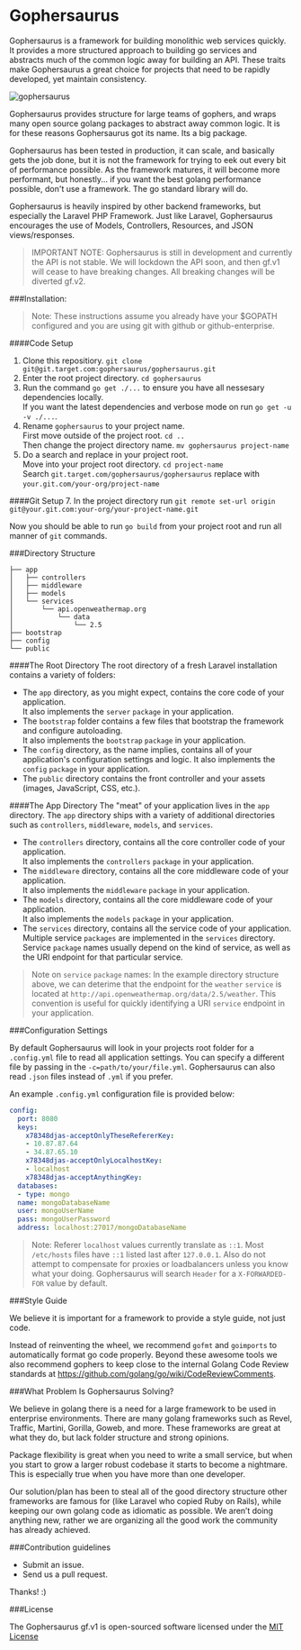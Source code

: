 Gophersaurus
=============================

Gophersaurus is a framework for building monolithic web services quickly. It provides a more structured approach to building go services and abstracts much of the common logic away for building an API.  These traits make Gophersaurus a great choice for projects that need to be rapidly developed, yet maintain consistency.  

![gophersaurus](https://git.target.com/gophersaurus/art/raw/master/gophersaurus.png)

Gophersaurus provides structure for large teams of gophers, and wraps many open source golang packages to abstract away common logic.  It is for these reasons Gophersaurus got its name.  Its a big package.

Gophersaurus has been tested in production, it can scale, and basically gets the job done, but it is not the framework for trying to eek out every bit of performance possible.  As the framework matures, it will become more performant, but honestly... if you want the best golang performance possible, don't use a framework.  The go standard library will do.  

Gophersaurus is heavily inspired by other backend frameworks, but especially the Laravel PHP Framework.  Just like Laravel, Gophersaurus encourages the use of Models, Controllers, Resources, and JSON views/responses.

> IMPORTANT NOTE: Gophersaurus is still in development and currently the API is not stable.  We will lockdown the API soon, and then gf.v1 will cease to have breaking changes.  All breaking changes will be diverted gf.v2.

###Installation:

> Note: These instructions assume you already have your $GOPATH configured and you are using git with github or github-enterprise.

####Code Setup
1. Clone this repositiory. `git clone git@git.target.com:gophersaurus/gophersaurus.git`
2. Enter the root project directory. `cd gophersaurus`
4. Run the command `go get ./...` to ensure you have all nessesary dependencies locally.  
   If you want the latest dependencies and verbose mode on run `go get -u -v ./...`.
5. Rename `gophersaurus` to your project name.                          
   First move outside of the project root. `cd ..`                            
   Then change the project directory name. `mv gophersaurus project-name`
6. Do a search and replace in your project root.                                                      
   Move into your project root directory. `cd project-name`                                                 
   Search `git.target.com/gophersaurus/gophersaurus` replace with `your.git.com/your-org/project-name`

####Git Setup
7. In the project directory run `git remote set-url origin git@your.git.com:your-org/your-project-name.git`

Now you should be able to run `go build` from your project root and run all manner of `git` commands.

###Directory Structure

```
├── app
│   ├── controllers
│   ├── middleware
│   ├── models
│   └── services
│       └── api.openweathermap.org
│           └── data
│               └── 2.5
├── bootstrap
├── config
└── public
```

####The Root Directory
The root directory of a fresh Laravel installation contains a variety of folders:

* The `app` directory, as you might expect, contains the core code of your application.  
  It also implements the `server` `package` in your application.
* The `bootstrap` folder contains a few files that bootstrap the framework and configure autoloading.  
  It also implements the `bootstrap` `package` in your application.
* The `config` directory, as the name implies, contains all of your application's configuration settings and logic.
  It also implements the `config` `package` in your application.
* The `public` directory contains the front controller and your assets (images, JavaScript, CSS, etc.).

####The App Directory
The "meat" of your application lives in the `app` directory. The `app` directory ships with a variety of additional directories such as `controllers`, `middleware`, `models`, and `services`.

* The `controllers` directory, contains all the core controller code of your application.  
  It also implements the `controllers` `package` in your application.
* The `middleware` directory, contains all the core middleware code of your application.  
  It also implements the `middleware` `package` in your application.
* The `models` directory, contains all the core middleware code of your application.  
  It also implements the `models` `package` in your application.
* The `services` directory, contains all the service code of your application.  
  Multiple service `packages` are implemented in the `services` directory.  Service `package` names usually depend on the kind of service, as well as the URI endpoint for that particular service.  
  
> Note on `service` `package` names: In the example directory structure above, we can deterime that the endpoint for the `weather` `service` is located at `http://api.openweathermap.org/data/2.5/weather`.  This convention is useful for quickly identifying a URI `service` endpoint in your application.

###Configuration Settings

By default Gophersaurus will look in your projects root folder for a `.config.yml` file to read all application settings.  You can specify a different file by passing in the `-c=path/to/your/file.yml`.  Gophersaurus can also read `.json` files instead of `.yml` if you prefer.  

An example `.config.yml` configuration file is provided below:

```YAML
config:
  port: 8080
  keys:
    x78348djas-acceptOnlyTheseRefererKey:
    - 10.87.87.64
    - 34.87.65.10
    x78348djas-acceptOnlyLocalhostKey:
    - localhost
    x78348djas-acceptAnythingKey:
  databases:
  - type: mongo
  name: mongoDatabaseName
  user: mongoUserName
  pass: mongoUserPassword
  address: localhost:27017/mongoDatabaseName
```

> Note: Referer `localhost` values currently translate as `::1`.  Most `/etc/hosts` files have `::1` listed last after `127.0.0.1`.  Also do not attempt to compensate for proxies or loadbalancers unless you know what your doing. 
Gophersaurus will search `Header` for a `X-FORWARDED-FOR` value by default.

###Style Guide

We believe it is important for a framework to provide a style guide, not just code.  

Instead of reinventing the wheel, we recommend `gofmt` and `goimports` to automatically format go code properly.  Beyond these awesome tools we also recommend gophers to keep close to the internal Golang Code Review standards at https://github.com/golang/go/wiki/CodeReviewComments.

###What Problem Is Gophersaurus Solving?

We believe in golang there is a need for a large framework to be used in enterprise environments. There are many golang frameworks such as Revel, Traffic, Martini, Gorilla, Goweb, and more. These frameworks are great at what they do, but lack folder structure and strong opinions.

Package flexibility is great when you need to write a small service, but when you start to grow a larger robust codebase it starts to become a nightmare. This is especially true when you have more than one developer.

Our solution/plan has been to steal all of the good directory structure other frameworks are famous for (like Laravel who copied Ruby on Rails), while keeping our own golang code as idiomatic as possible. We aren’t doing anything new, rather we are organizing all the good work the community has already achieved.

###Contribution guidelines

* Submit an issue.  
* Send us a pull request. 

Thanks! :)

###License

The Gophersaurus gf.v1 is open-sourced software licensed under the [MIT License](http://opensource.org/licenses/MIT)
